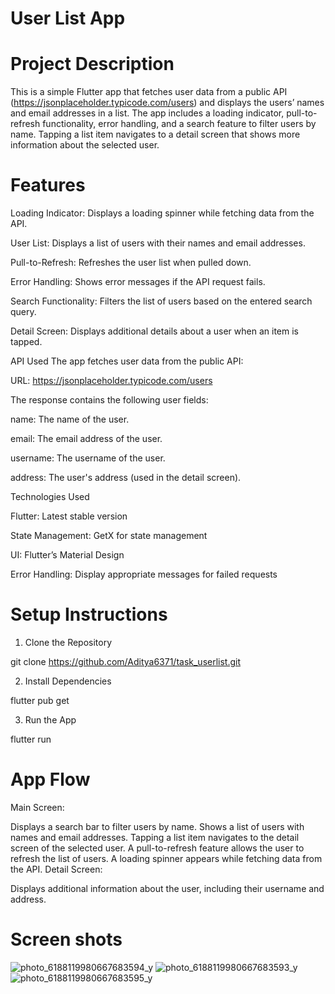 # User List App


 # Project Description

This is a simple Flutter app that fetches user data from a public API (https://jsonplaceholder.typicode.com/users) and displays the users’ names and email addresses in a list. The app includes a loading indicator, pull-to-refresh functionality, error handling, and a search feature to filter users by name. Tapping a list item navigates to a detail screen that shows more information about the selected user.

 # Features

Loading Indicator: Displays a loading spinner while fetching data from the API.

User List: Displays a list of users with their names and email addresses.

Pull-to-Refresh: Refreshes the user list when pulled down.

Error Handling: Shows error messages if the API request fails.

Search Functionality: Filters the list of users based on the entered search query.

Detail Screen: Displays additional details about a user when an item is tapped.

API Used
The app fetches user data from the public API:

URL: https://jsonplaceholder.typicode.com/users

The response contains the following user fields:

name: The name of the user.

email: The email address of the user.

username: The username of the user.

address: The user's address (used in the detail screen).

Technologies Used

Flutter: Latest stable version

State Management: GetX for state management

UI: Flutter’s Material Design

Error Handling: Display appropriate messages for failed requests


 # Setup Instructions
1. Clone the Repository
   
git clone https://github.com/Aditya6371/task_userlist.git

2. Install Dependencies
   
flutter pub get

3. Run the App

flutter run



 # App Flow

Main Screen:

Displays a search bar to filter users by name.
Shows a list of users with names and email addresses.
Tapping a list item navigates to the detail screen of the selected user.
A pull-to-refresh feature allows the user to refresh the list of users.
A loading spinner appears while fetching data from the API.
Detail Screen:

Displays additional information about the user, including their username and address.

 # Screen shots

![photo_6188119980667683594_y](https://github.com/user-attachments/assets/fab000ee-991e-448a-b4be-3b3ffff18f25)
![photo_6188119980667683593_y](https://github.com/user-attachments/assets/ddbdf019-5d19-49da-937a-3403216978c3)
![photo_6188119980667683595_y](https://github.com/user-attachments/assets/75c5ed39-006c-4887-a97b-1e2290b03eb7)


